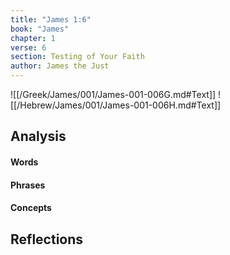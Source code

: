 ```yaml
---
title: "James 1:6"
book: "James"
chapter: 1
verse: 6
section: Testing of Your Faith
author: James the Just
---
```

![[/Greek/James/001/James-001-006G.md#Text]]
![[/Hebrew/James/001/James-001-006H.md#Text]]

## Analysis

#### Words

#### Phrases

#### Concepts

## Reflections
